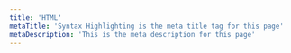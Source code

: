 ```yaml
---
title: 'HTML'
metaTitle: 'Syntax Highlighting is the meta title tag for this page'
metaDescription: 'This is the meta description for this page'
---
```

